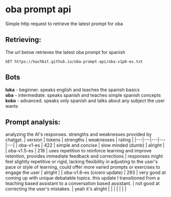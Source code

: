 # oba prompt api
Simple http request to retrieve the latest prompt for oba
## Retrieving:
The url below retrieves the latest oba prompt for spanish
```http
GET https://kachbit.github.io/oba-prompt-api/oba-v1p6-es.txt
```
## Bots
**luka** - beginner. speaks english and teaches the spanish basics<br>
**oba** - intermediate. speaks spanish and teaches simple spanish concepts<br>
**koko** - advanced. speaks only spanish and talks about any subject the user wants

## Prompt analysis:
analyzing the AI's responses. strengths and weaknesses provided by chatgpt.
| version | tokens | strengths | weaknesses | rating | 
|---|---|---|---|---|
| oba-v1-es | 422 |  simple and concise | slow minded (dumb)  | alright |
|  oba-v1.5-es | 218  | uses repetition to reinforce learning and improve retention, provides immediate feedback and corrections  | responses might feel slightly repetitive or rigid, lacking flexibility in adjusting to the user's pace or style of learning, could offer more varied prompts or exercises to engage the user  |  alright |
|  oba-v1.6-es (cicero update) | 293  | very good at coming up with unique debatable topics. this update I transitioned from a teaching based assistant to a conversation based assistant.  | not good at correcting the user's mistakes. | yeah it's alright |
|   |   |   |   |   |
